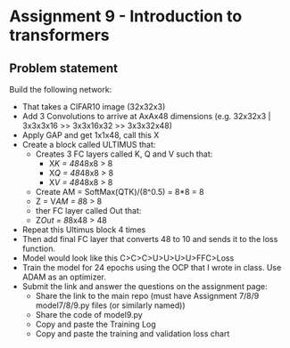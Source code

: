 # Assignment 9 - Introduction to transformers 

## **Problem statement**

Build the following network:

* That takes a CIFAR10 image (32x32x3)
* Add 3 Convolutions to arrive at AxAx48 dimensions (e.g. 32x32x3 | 3x3x3x16 >> 3x3x16x32 >> 3x3x32x48)
* Apply GAP and get 1x1x48, call this X
* Create a block called ULTIMUS that:
    * Creates 3 FC layers called K, Q and V such that:
        * X*K = 48*48x8 > 8
        * X*Q = 48*48x8 > 8 
        * X*V = 48*48x8 > 8 
    * Create AM = SoftMax(QTK)/(8^0.5) = 8*8 = 8
    * Z = V*AM = 8*8 > 8
    * ther FC layer called Out that:
    * Z*Out = 8*8x48 > 48
* Repeat this Ultimus block 4 times
* Then add final FC layer that converts 48 to 10 and sends it to the loss function.
* Model would look like this C>C>C>U>U>U>U>FFC>Loss
* Train the model for 24 epochs using the OCP that I wrote in class. Use ADAM as an optimizer. 
* Submit the link and answer the questions on the assignment page:
    * Share the link to the main repo (must have Assignment 7/8/9 model7/8/9.py files (or similarly named))
    * Share the code of model9.py
    * Copy and paste the Training Log
    * Copy and paste the training and validation loss chart

